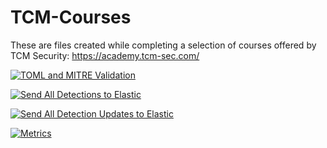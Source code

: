 # TCM-Courses

These are files created while completing a selection of courses offered by TCM Security: https://academy.tcm-sec.com/

[![TOML and MITRE Validation](https://github.com/Aquellis/TCM-Courses/actions/workflows/toml_mitre_validation.yml/badge.svg)](https://github.com/Aquellis/TCM-Courses/actions/workflows/toml_mitre_validation.yml)

[![Send All Detections to Elastic](https://github.com/Aquellis/TCM-Courses/actions/workflows/send_detections_to_elastic.yml/badge.svg)](https://github.com/Aquellis/TCM-Courses/actions/workflows/send_detections_to_elastic.yml)

[![Send All Detection Updates to Elastic](https://github.com/Aquellis/TCM-Courses/actions/workflows/elastic_sync.yml/badge.svg)](https://github.com/Aquellis/TCM-Courses/actions/workflows/elastic_sync.yml)

[![Metrics](https://github.com/Aquellis/TCM-Courses/actions/workflows/metrics.yml/badge.svg)](https://github.com/Aquellis/TCM-Courses/actions/workflows/metrics.yml)
